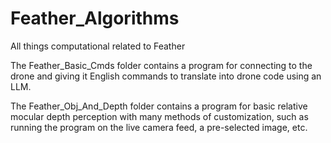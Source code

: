 # Feather_Algorithms
All things computational related to Feather

The Feather_Basic_Cmds folder contains a program for connecting to the drone and giving it English commands to translate into drone code using an LLM.

The Feather_Obj_And_Depth folder contains a program for basic relative mocular depth perception with many methods of customization, such as running the program on the live camera feed, a pre-selected image, etc.
